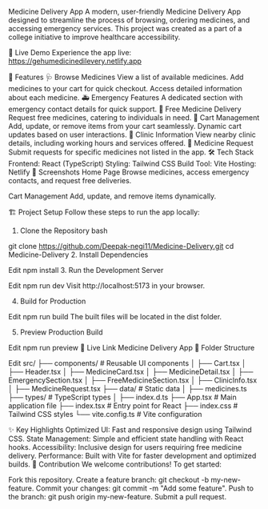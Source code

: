 Medicine Delivery App
A modern, user-friendly Medicine Delivery App designed to streamline the process of browsing, ordering medicines, and accessing emergency services. This project was created as a part of a college initiative to improve healthcare accessibility.

🌟 Live Demo
Experience the app live: https://gehumedicinedilevery.netlify.app

📖 Features
🩺 Browse Medicines
View a list of available medicines.
Add medicines to your cart for quick checkout.
Access detailed information about each medicine.
🚑 Emergency Features
A dedicated section with emergency contact details for quick support.
🎁 Free Medicine Delivery
Request free medicines, catering to individuals in need.
🛒 Cart Management
Add, update, or remove items from your cart seamlessly.
Dynamic cart updates based on user interactions.
🏥 Clinic Information
View nearby clinic details, including working hours and services offered.
📝 Medicine Request
Submit requests for specific medicines not listed in the app.
🛠️ Tech Stack
Frontend: React (TypeScript)
Styling: Tailwind CSS
Build Tool: Vite
Hosting: Netlify
📸 Screenshots
Home Page
Browse medicines, access emergency contacts, and request free deliveries.


Cart Management
Add, update, and remove items dynamically.


🏗️ Project Setup
Follow these steps to run the app locally:

1. Clone the Repository
bash

git clone https://github.com/Deepak-negi11/Medicine-Delivery.git
cd Medicine-Delivery
2. Install Dependencies

Edit
npm install
3. Run the Development Server

Edit
npm run dev
Visit http://localhost:5173 in your browser.

4. Build for Production

Edit
npm run build
The built files will be located in the dist folder.

5. Preview Production Build

Edit
npm run preview
🚀 Live Link
Medicine Delivery App
📂 Folder Structure

Edit
src/
├── components/         # Reusable UI components
│   ├── Cart.tsx
│   ├── Header.tsx
│   ├── MedicineCard.tsx
│   ├── MedicineDetail.tsx
│   ├── EmergencySection.tsx
│   ├── FreeMedicineSection.tsx
│   ├── ClinicInfo.tsx
│   ├── MedicineRequest.tsx
├── data/               # Static data
│   ├── medicines.ts
├── types/              # TypeScript types
│   ├── index.d.ts
├── App.tsx             # Main application file
├── index.tsx           # Entry point for React
├── index.css           # Tailwind CSS styles
└── vite.config.ts      # Vite configuration

✨ Key Highlights
Optimized UI: Fast and responsive design using Tailwind CSS.
State Management: Simple and efficient state handling with React hooks.
Accessibility: Inclusive design for users requiring free medicine delivery.
Performance: Built with Vite for faster development and optimized builds.
🙌 Contribution
We welcome contributions! To get started:


Fork this repository.
Create a feature branch: git checkout -b my-new-feature.
Commit your changes: git commit -m "Add some feature".
Push to the branch: git push origin my-new-feature.
Submit a pull request.

